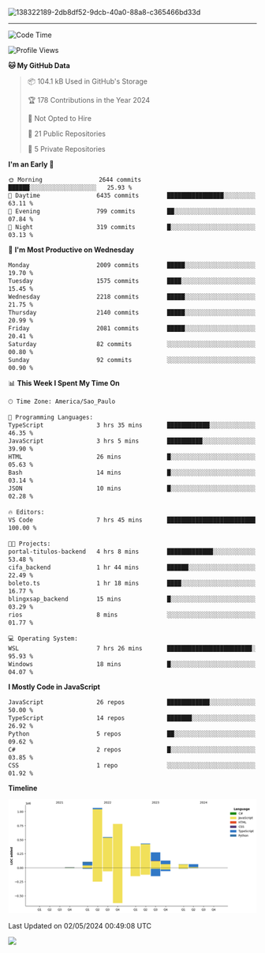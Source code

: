 
![138322189-2db8df52-9dcb-40a0-88a8-c365466bd33d](https://user-images.githubusercontent.com/89656623/214648213-d698ffe7-0c15-4728-8ac0-3e241011cc78.gif)

---

<!--START_SECTION:waka-->
![Code Time](http://img.shields.io/badge/Code%20Time-76%20hrs%209%20mins-blue)

![Profile Views](http://img.shields.io/badge/Profile%20Views-7-blue)

**🐱 My GitHub Data** 

> 📦 104.1 kB Used in GitHub's Storage 
 > 
> 🏆 178 Contributions in the Year 2024
 > 
> 🚫 Not Opted to Hire
 > 
> 📜 21 Public Repositories 
 > 
> 🔑 5 Private Repositories 
 > 
**I'm an Early 🐤** 

```text
🌞 Morning                2644 commits        ██████░░░░░░░░░░░░░░░░░░░   25.93 % 
🌆 Daytime                6435 commits        ████████████████░░░░░░░░░   63.11 % 
🌃 Evening                799 commits         ██░░░░░░░░░░░░░░░░░░░░░░░   07.84 % 
🌙 Night                  319 commits         █░░░░░░░░░░░░░░░░░░░░░░░░   03.13 % 
```
📅 **I'm Most Productive on Wednesday** 

```text
Monday                   2009 commits        █████░░░░░░░░░░░░░░░░░░░░   19.70 % 
Tuesday                  1575 commits        ████░░░░░░░░░░░░░░░░░░░░░   15.45 % 
Wednesday                2218 commits        █████░░░░░░░░░░░░░░░░░░░░   21.75 % 
Thursday                 2140 commits        █████░░░░░░░░░░░░░░░░░░░░   20.99 % 
Friday                   2081 commits        █████░░░░░░░░░░░░░░░░░░░░   20.41 % 
Saturday                 82 commits          ░░░░░░░░░░░░░░░░░░░░░░░░░   00.80 % 
Sunday                   92 commits          ░░░░░░░░░░░░░░░░░░░░░░░░░   00.90 % 
```


📊 **This Week I Spent My Time On** 

```text
🕑︎ Time Zone: America/Sao_Paulo

💬 Programming Languages: 
TypeScript               3 hrs 35 mins       ████████████░░░░░░░░░░░░░   46.35 % 
JavaScript               3 hrs 5 mins        ██████████░░░░░░░░░░░░░░░   39.90 % 
HTML                     26 mins             █░░░░░░░░░░░░░░░░░░░░░░░░   05.63 % 
Bash                     14 mins             █░░░░░░░░░░░░░░░░░░░░░░░░   03.14 % 
JSON                     10 mins             █░░░░░░░░░░░░░░░░░░░░░░░░   02.28 % 

🔥 Editors: 
VS Code                  7 hrs 45 mins       █████████████████████████   100.00 % 

🐱‍💻 Projects: 
portal-titulos-backend   4 hrs 8 mins        █████████████░░░░░░░░░░░░   53.48 % 
cifa_backend             1 hr 44 mins        ██████░░░░░░░░░░░░░░░░░░░   22.49 % 
boleto.ts                1 hr 18 mins        ████░░░░░░░░░░░░░░░░░░░░░   16.77 % 
blingxsap_backend        15 mins             █░░░░░░░░░░░░░░░░░░░░░░░░   03.29 % 
rios                     8 mins              ░░░░░░░░░░░░░░░░░░░░░░░░░   01.77 % 

💻 Operating System: 
WSL                      7 hrs 26 mins       ████████████████████████░   95.93 % 
Windows                  18 mins             █░░░░░░░░░░░░░░░░░░░░░░░░   04.07 % 
```

**I Mostly Code in JavaScript** 

```text
JavaScript               26 repos            ████████████░░░░░░░░░░░░░   50.00 % 
TypeScript               14 repos            ███████░░░░░░░░░░░░░░░░░░   26.92 % 
Python                   5 repos             ██░░░░░░░░░░░░░░░░░░░░░░░   09.62 % 
C#                       2 repos             █░░░░░░░░░░░░░░░░░░░░░░░░   03.85 % 
CSS                      1 repo              ░░░░░░░░░░░░░░░░░░░░░░░░░   01.92 % 
```



**Timeline**

![Lines of Code chart](https://raw.githubusercontent.com/NatanB4/NatanB4/main/assets/bar_graph.png)


 Last Updated on 02/05/2024 00:49:08 UTC
<!--END_SECTION:waka-->
    
  <a href="mailto:natanbarbosa027@gmail.com"><img src="https://img.shields.io/badge/Gmail-D14836?style=for-the-badge&logo=gmail&logoColor=white" target="_blank"></a>

